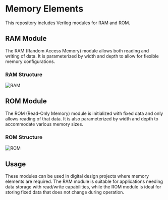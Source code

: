 # Memory Elements

This repository includes Verilog modules for RAM and ROM.

## RAM Module

The RAM (Random Access Memory) module allows both reading and writing of data. It is parameterized by width and depth to allow for flexible memory configurations.

### RAM Structure
![RAM](https://github.com/user-attachments/assets/40496e3f-f847-4af0-af6f-65f7be413b92)


## ROM Module

The ROM (Read-Only Memory) module is initialized with fixed data and only allows reading of that data. It is also parameterized by width and depth to accommodate various memory sizes.

### ROM Structure
![ROM](https://github.com/user-attachments/assets/161da489-9d6a-4ebe-a547-18ce0f5dee0a)


## Usage

These modules can be used in digital design projects where memory elements are required. The RAM module is suitable for applications needing data storage with read/write capabilities, while the ROM module is ideal for storing fixed data that does not change during operation.

